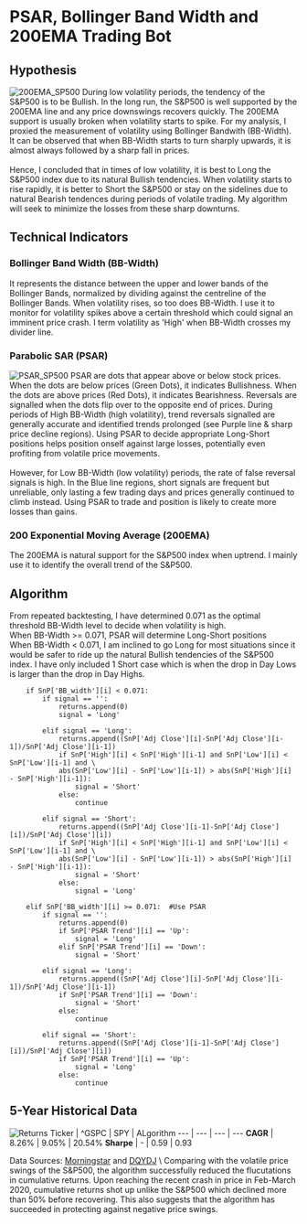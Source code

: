 # PSAR, Bollinger Band Width and 200EMA Trading Bot

## Hypothesis
![200EMA_SP500](https://github.com/wchia016/Trading-Bot-v1/blob/master/image/200EMA_BB.png)
During low volatility periods, the tendency of the S&P500 is to be Bullish. In the long run, the S&P500 is well supported by the 200EMA line and any price downswings recovers quickly. The 200EMA support is usually broken when volatility starts to spike. For my analysis, I proxied the measurement of volatility using Bollinger Bandwith (BB-Width). It can be observed that when BB-Width starts to turn sharply upwards, it is almost always followed by a sharp fall in prices.
\
\
Hence, I concluded that in times of low volatility, it is best to Long the S&P500 index due to its natural Bullish tendencies. When volatility starts to rise rapidly, it is better to Short the S&P500 or stay on the sidelines due to natural Bearish tendences during periods of volatile trading. My algorithm will seek to minimize the losses from these sharp downturns.

## Technical Indicators
### Bollinger Band Width (BB-Width)
It represents the distance between the upper and lower bands of the Bollinger Bands, normalized by dividing against the centreline of the Bollinger Bands. When volatility rises, so too does BB-Width. I use it to monitor for volatility spikes above a certain threshold which could signal an imminent price crash. I term volatility as 'High' when BB-Width crosses my divider line.
### Parabolic SAR (PSAR)
![PSAR_SP500](https://github.com/wchia016/Trading-Bot-v1/blob/master/image/PSAR_BB.png)
PSAR are dots that appear above or below stock prices. When the dots are below prices (Green Dots), it indicates Bullishness. When the dots are above prices (Red Dots), it indicates Bearishness. Reversals are signalled when the dots flip over to the opposite end of prices. During periods of High BB-Width (high volatility), trend reversals signalled are generally accurate and identified trends prolonged (see Purple line & sharp price decline regions). Using PSAR to decide appropriate Long-Short positions helps position onself against large losses, potentially even profiting from volatile price movements.
\
\
However, for Low BB-Width (low volatility) periods, the rate of false reversal signals is high. In the Blue line regions, short signals are frequent but unreliable, only lasting a few trading days and prices generally continued to climb instead. Using PSAR to trade and position is likely to create more losses than gains. 
### 200 Exponential Moving Average (200EMA)
The 200EMA is natural support for the S&P500 index when uptrend. I mainly use it to identify the overall trend of the S&P500.

## Algorithm
From repeated backtesting, I have determined 0.071 as the optimal threshold BB-Width level to decide when volatility is high.
\
When BB-Width >= 0.071, PSAR will determine Long-Short positions
\
When BB-Width < 0.071, I am inclined to go Long for most situations since it would be safer to ride up the natural Bullish tendencies of the S&P500 index. I have only included 1 Short case which is when the drop in Day Lows is larger than the drop in Day Highs.

```
    if SnP['BB_width'][i] < 0.071:
        if signal == '':
            returns.append(0)
            signal = 'Long'
        
        elif signal == 'Long':
            returns.append((SnP['Adj Close'][i]-SnP['Adj Close'][i-1])/SnP['Adj Close'][i-1])
            if SnP['High'][i] < SnP['High'][i-1] and SnP['Low'][i] < SnP['Low'][i-1] and \
            abs(SnP['Low'][i] - SnP['Low'][i-1]) > abs(SnP['High'][i] - SnP['High'][i-1]):
                signal = 'Short'
            else:
                continue
        
        elif signal == 'Short':
            returns.append((SnP['Adj Close'][i-1]-SnP['Adj Close'][i])/SnP['Adj Close'][i])
            if SnP['High'][i] < SnP['High'][i-1] and SnP['Low'][i] < SnP['Low'][i-1] and \
            abs(SnP['Low'][i] - SnP['Low'][i-1]) > abs(SnP['High'][i] - SnP['High'][i-1]):
                signal = 'Short'
            else:
                signal = 'Long'
        
    elif SnP['BB_width'][i] >= 0.071:  #Use PSAR
        if signal == '':
            returns.append(0)
            if SnP['PSAR Trend'][i] == 'Up':
                signal = 'Long'
            elif SnP['PSAR Trend'][i] == 'Down':
                signal = 'Short'
        
        elif signal == 'Long':
            returns.append((SnP['Adj Close'][i]-SnP['Adj Close'][i-1])/SnP['Adj Close'][i-1])
            if SnP['PSAR Trend'][i] == 'Down':
                signal = 'Short'
            else:
                continue
            
        elif signal == 'Short':
            returns.append((SnP['Adj Close'][i-1]-SnP['Adj Close'][i])/SnP['Adj Close'][i])
            if SnP['PSAR Trend'][i] == 'Up':
                signal = 'Long'
            else:
                continue
  ```
## 5-Year Historical Data
![Returns](https://github.com/wchia016/Trading-Bot-v1/blob/master/image/s%26p500_vs_cumul_ret.png)
Ticker | ^GSPC | SPY | ALgorithm
--- | --- | --- | ---
**CAGR** | 8.26% | 9.05% | 20.54%
**Sharpe** | - | 0.59 | 0.93

Data Sources: [Morningstar](https://www.morningstar.com/etfs/arcx/spy/performance) and [DQYDJ](https://dqydj.com/sp-500-return-calculator/)
\ 
Comparing with the volatile price swings of the S&P500, the algorithm successfully reduced the flucutations in cumulative returns. Upon reaching the recent crash in price in Feb-March 2020, cumulative returns shot up unlike the S&P500 which declined more than 50% before recovering. This also suggests that the algorithm has succeeded in protecting against negative price swings.
